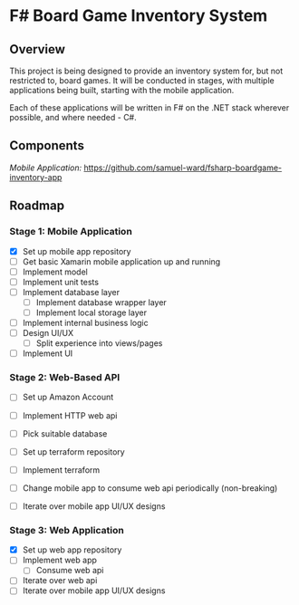 F# Board Game Inventory System
================================

## Overview

This project is being designed to provide an inventory system for, but not restricted to, board games. It will be conducted in stages, with multiple applications being built, starting with the mobile application.

Each of these applications will be written in F# on the .NET stack wherever possible, and where needed - C#.

## Components

_Mobile Application:_
https://github.com/samuel-ward/fsharp-boardgame-inventory-app

## Roadmap

### Stage 1: Mobile Application

- [x] Set up mobile app repository
- [ ] Get basic Xamarin mobile application up and running
- [ ] Implement model
- [ ] Implement unit tests
- [ ] Implement database layer
    - [ ] Implement database wrapper layer
    - [ ] Implement local storage layer
- [ ] Implement internal business logic
- [ ] Design UI/UX
    - [ ] Split experience into views/pages
- [ ] Implement UI

### Stage 2: Web-Based API

- [ ] Set up Amazon Account
- [ ] Implement HTTP web api
- [ ] Pick suitable database
- [ ] Set up terraform repository
- [ ] Implement terraform

- [ ] Change mobile app to consume web api periodically (non-breaking)
- [ ] Iterate over mobile app UI/UX designs

### Stage 3: Web Application

- [x] Set up web app repository
- [ ] Implement web app
    - [ ] Consume web api

- [ ] Iterate over web api
- [ ] Iterate over mobile app UI/UX designs